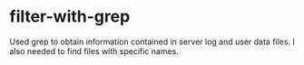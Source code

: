# filter-with-grep
Used grep to obtain information contained in server log and user data files. I also needed to find files with specific names.
